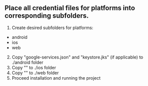 ## Place all credential files for platforms into corresponding subfolders.

1. Create desired subfolders for platforms:
- android
- ios
- web
2. Copy "google-services.json" and "keystore.jks" (if applicable) to ./android folder
3. Copy "" to ./ios folder
4. Copy "" to ./web folder
5. Proceed installation and running the project
